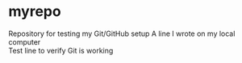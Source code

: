 # myrepo
Repository for testing my Git/GitHub setup
A line I wrote on my local computer  
Test line to verify Git is working
